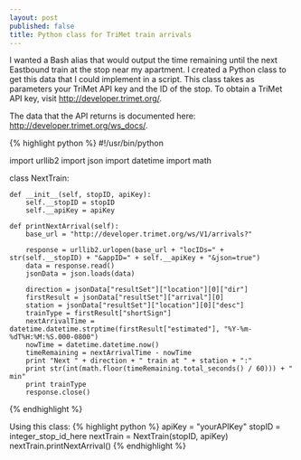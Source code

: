 ```yaml
---
layout: post
published: false
title: Python class for TriMet train arrivals
---
```

I wanted a Bash alias that would output the time remaining until the next Eastbound train at the stop near my apartment. I created a Python class to get this data that I could implement in a script. This class takes as parameters your TriMet API key and the ID of the stop. To obtain a TriMet API key, visit http://developer.trimet.org/.

The data that the API returns is documented here: http://developer.trimet.org/ws_docs/.

{% highlight python %}
#!/usr/bin/python

import urllib2
import json
import datetime
import math

class NextTrain:

	def __init__(self, stopID, apiKey):
		self.__stopID = stopID
		self.__apiKey = apiKey	

	def printNextArrival(self):
		base_url = "http://developer.trimet.org/ws/V1/arrivals?"

		response = urllib2.urlopen(base_url + "locIDs=" + str(self.__stopID) + "&appID=" + self.__apiKey + "&json=true")
		data = response.read()
		jsonData = json.loads(data)

		direction = jsonData["resultSet"]["location"][0]["dir"]
		firstResult = jsonData["resultSet"]["arrival"][0]
		station = jsonData["resultSet"]["location"][0]["desc"]
		trainType = firstResult["shortSign"]
		nextArrivalTime = datetime.datetime.strptime(firstResult["estimated"], "%Y-%m-%dT%H:%M:%S.000-0800")
		nowTime = datetime.datetime.now()
		timeRemaining = nextArrivalTime - nowTime
		print "Next " + direction + " train at " + station + ":"
		print str(int(math.floor(timeRemaining.total_seconds() / 60))) + " min"
		print trainType
		response.close()
{% endhighlight %}

Using this class:
{% highlight python %}
apiKey = "yourAPIKey"
stopID = integer_stop_id_here
nextTrain = NextTrain(stopID, apiKey)
nextTrain.printNextArrival()
{% endhighlight %}